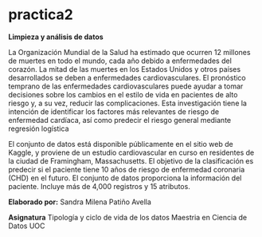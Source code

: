 # practica2
**Limpieza y análisis de datos**

La Organización Mundial de la Salud ha estimado que ocurren 12 millones de muertes en todo el mundo, cada año debido a enfermedades del corazón. La mitad de las muertes en los Estados Unidos y otros países desarrollados se deben a enfermedades cardiovasculares. El pronóstico temprano de las enfermedades cardiovasculares puede ayudar a tomar decisiones sobre los cambios en el estilo de vida en pacientes de alto riesgo y, a su vez, reducir las complicaciones. Esta investigación tiene la intención de identificar los factores más relevantes de riesgo de enfermedad cardíaca, así como predecir el riesgo general mediante regresión logística

El conjunto de datos está disponible públicamente en el sitio web de Kaggle, y proviene de un estudio cardiovascular en curso en residentes de la ciudad de Framingham, Massachusetts. El objetivo de la clasificación es predecir si el paciente tiene 10 años de riesgo de enfermedad coronaria (CHD) en el futuro. El conjunto de datos proporciona la información del paciente. Incluye más de 4,000 registros y 15 atributos.

**Elaborado por:**
Sandra Milena Patiño Avella

**Asignatura**
Tipología y ciclo de vida de los datos
Maestria en Ciencia de Datos
UOC

